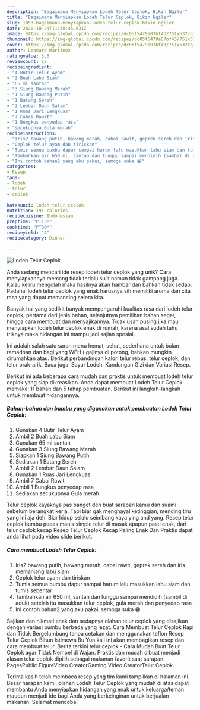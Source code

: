 ```yaml
---
description: "Bagaimana Menyiapkan Lodeh Telur Ceplok, Bikin Ngiler"
title: "Bagaimana Menyiapkan Lodeh Telur Ceplok, Bikin Ngiler"
slug: 1053-bagaimana-menyiapkan-lodeh-telur-ceplok-bikin-ngiler
date: 2020-10-24T11:38:45.631Z
image: https://img-global.cpcdn.com/recipes/dc05f5479a07bf43/751x532cq70/lodeh-telur-ceplok-foto-resep-utama.jpg
thumbnail: https://img-global.cpcdn.com/recipes/dc05f5479a07bf43/751x532cq70/lodeh-telur-ceplok-foto-resep-utama.jpg
cover: https://img-global.cpcdn.com/recipes/dc05f5479a07bf43/751x532cq70/lodeh-telur-ceplok-foto-resep-utama.jpg
author: Leonard Martinez
ratingvalue: 3.6
reviewcount: 12
recipeingredient:
- "4 Butir Telur Ayam"
- "2 Buah Labu Siam"
- "65 ml santan"
- "3 Siung Bawang Merah"
- "1 Siung Bawang Putih"
- "1 Batang Sereh"
- "2 Lembar Daun Salam"
- "1 Ruas Jari Lengkuas"
- "7 Cabai Rawit"
- "1 Bungkus penyedap rasa"
- "secukupnya Gula merah"
recipeinstructions:
- "Iris2 bawang putih, bawang merah, cabai rawit, geprek sereh dan iris memanjang labu siam"
- "Ceplok telur ayam dan tiriskan"
- "Tumis semua bumbu dapur sampai harum lalu masukkan labu siam dan tumis sebentar"
- "Tambahkan air 650 ml, santan dan tunggu sampai mendidih (sambil di aduk) setelah itu masukkan telur ceplok, gula merah dan penyedap rasa"
- "Ini contoh bahan2 yang aku pakai, semoga suka 😁"
categories:
- Resep
tags:
- lodeh
- telur
- ceplok

katakunci: lodeh telur ceplok 
nutrition: 191 calories
recipecuisine: Indonesian
preptime: "PT13M"
cooktime: "PT60M"
recipeyield: "4"
recipecategory: Dinner

---
```



![Lodeh Telur Ceplok](https://img-global.cpcdn.com/recipes/dc05f5479a07bf43/751x532cq70/lodeh-telur-ceplok-foto-resep-utama.jpg)

Anda sedang mencari ide resep lodeh telur ceplok yang unik? Cara menyiapkannya memang tidak terlalu sulit namun tidak gampang juga. Kalau keliru mengolah maka hasilnya akan hambar dan bahkan tidak sedap. Padahal lodeh telur ceplok yang enak harusnya sih memiliki aroma dan cita rasa yang dapat memancing selera kita.

Banyak hal yang sedikit banyak mempengaruhi kualitas rasa dari lodeh telur ceplok, pertama dari jenis bahan, selanjutnya pemilihan bahan segar, hingga cara membuat dan menyajikannya. Tidak usah pusing jika mau menyiapkan lodeh telur ceplok enak di rumah, karena asal sudah tahu triknya maka hidangan ini mampu jadi sajian spesial.

Ini adalah salah satu saran menu hemat, sehat, sederhana untuk bulan ramadhan dan bagi yang WFH ( gajinya di potong, bahkan mungkin dirumahkan atau. Berikut perbandingan kalori telur rebus, telur ceplok, dan telur orak-arik. Baca juga: Sayur Lodeh: Kandungan Gizi dan Variasi Resep.


Berikut ini ada beberapa cara mudah dan praktis untuk membuat lodeh telur ceplok yang siap dikreasikan. Anda dapat membuat Lodeh Telur Ceplok memakai 11 bahan dan 5 tahap pembuatan. Berikut ini langkah-langkah untuk membuat hidangannya.

<!--inarticleads1-->

##### Bahan-bahan dan bumbu yang digunakan untuk pembuatan Lodeh Telur Ceplok:

1. Gunakan 4 Butir Telur Ayam
1. Ambil 2 Buah Labu Siam
1. Gunakan 65 ml santan
1. Gunakan 3 Siung Bawang Merah
1. Siapkan 1 Siung Bawang Putih
1. Sediakan 1 Batang Sereh
1. Ambil 2 Lembar Daun Salam
1. Gunakan 1 Ruas Jari Lengkuas
1. Ambil 7 Cabai Rawit
1. Ambil 1 Bungkus penyedap rasa
1. Sediakan secukupnya Gula merah


Telur ceplok kayaknya pas banget deh buat sarapan kamu dan suami sebelum berangkat kerja. Tapi biar gak menghayal ketinggian, mending tiru yang ini aja deh. Biar hidup selalu seimbang kaya ying and yang. Resep telur ceplok bumbu pedas manis simple telur di masak apapun pasti enak, dari telur ceplok kecap Resep Telur Ceplok Kecap Paling Enak Dan Praktis dapat anda lihat pada video slide berikut. 

<!--inarticleads2-->

##### Cara membuat Lodeh Telur Ceplok:

1. Iris2 bawang putih, bawang merah, cabai rawit, geprek sereh dan iris memanjang labu siam
1. Ceplok telur ayam dan tiriskan
1. Tumis semua bumbu dapur sampai harum lalu masukkan labu siam dan tumis sebentar
1. Tambahkan air 650 ml, santan dan tunggu sampai mendidih (sambil di aduk) setelah itu masukkan telur ceplok, gula merah dan penyedap rasa
1. Ini contoh bahan2 yang aku pakai, semoga suka 😁


Sajikan dan nikmati enak dan sedapnya olahan telur ceplok yang disajikan dengan variasi bumbu berbeda yang lezat. Cara Membuat Telur Ceplok Rapi dan Tidak Bergelumbung tanpa cetakan dan menggunakan teflon Resep Telur Ceplok Bihun Istimewa Bu Yun kali ini akan membagikan resep dan cara membuat telur. Berita terkini telur ceplok - Cara Mudah Buat Telur Ceplok agar Tidak Nempel di Wajan. Praktis dan mudah dibuat menjadi alasan telur ceplok dipilih sebagai makanan favorit saat sarapan. PagesPublic FigureVideo CreatorGaming Video CreatorTelur Ceplok. 

Terima kasih telah membaca resep yang tim kami tampilkan di halaman ini. Besar harapan kami, olahan Lodeh Telur Ceplok yang mudah di atas dapat membantu Anda menyiapkan hidangan yang enak untuk keluarga/teman maupun menjadi ide bagi Anda yang berkeinginan untuk berjualan makanan. Selamat mencoba!
